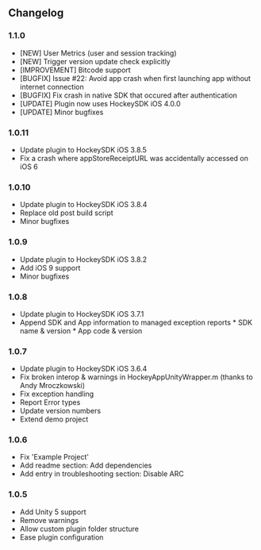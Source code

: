 ## Changelog

### 1.1.0
* [NEW] User Metrics (user and session tracking)
* [NEW] Trigger version update check explicitly
* [IMPROVEMENT] Bitcode support
* [BUGFIX] Issue #22: Avoid app crash when first launching app without internet connection 
* [BUGFIX] Fix crash in native SDK that occured after authentication
* [UPDATE] Plugin now uses HockeySDK iOS 4.0.0
* [UPDATE] Minor bugfixes

### 1.0.11

* Update plugin to HockeySDK iOS 3.8.5
* Fix a crash where appStoreReceiptURL was accidentally accessed on iOS 6

### 1.0.10

* Update plugin to HockeySDK iOS 3.8.4
* Replace old post build script 
* Minor bugfixes

### 1.0.9

* Update plugin to HockeySDK iOS 3.8.2
* Add iOS 9 support
* Minor bugfixes

### 1.0.8

* Update plugin to HockeySDK iOS 3.7.1
* Append SDK and App information to managed exception reports
		* SDK name & version
		* App code & version

### 1.0.7

* Update plugin to HockeySDK iOS 3.6.4
* Fix broken interop & warnings in HockeyAppUnityWrapper.m (thanks to Andy Mroczkowski)
* Fix exception handling
* Report Error types
* Update version numbers
* Extend demo project
 
### 1.0.6

* Fix 'Example Project'
* Add readme section: Add dependencies
* Add entry in troubleshooting section: Disable ARC

### 1.0.5

* Add Unity 5 support
* Remove warnings
* Allow custom plugin folder structure
* Ease plugin configuration
